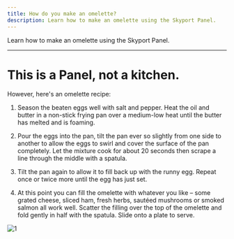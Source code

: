 ```yaml
---
title: How do you make an omelette?
description: Learn how to make an omelette using the Skyport Panel.
---
```


Learn how to make an omelette using the Skyport Panel.

---

# This is a Panel, not a kitchen.

However, here's an omelette recipe:
1. Season the beaten eggs well with salt and pepper. Heat the oil and butter in a non-stick frying pan over a medium-low heat until the butter has melted and is foaming.

2. Pour the eggs into the pan, tilt the pan ever so slightly from one side to another to allow the eggs to swirl and cover the surface of the pan completely. Let the mixture cook for about 20 seconds then scrape a line through the middle with a spatula.

3. Tilt the pan again to allow it to fill back up with the runny egg. Repeat once or twice more until the egg has just set.

4. At this point you can fill the omelette with whatever you like – some grated cheese, sliced ham, fresh herbs, sautéed mushrooms or smoked salmon all work well. Scatter the filling over the top of the omelette and fold gently in half with the spatula. Slide onto a plate to serve.

![1](https://i.imgur.com/SPz1L8i.png)